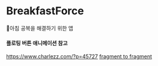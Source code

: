 # BreakfastForce
🍙아침 공복을 해결하기 위한 앱

#### 플로팅 버튼 애니메이션 참고

https://www.charlezz.com/?p=45727
[fragment to fragment](https://eveningdev.tistory.com/35)
